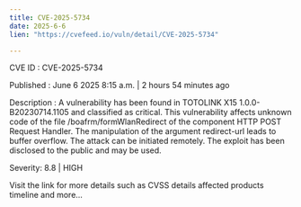 ```yaml
---
title: CVE-2025-5734
date: 2025-6-6
lien: "https://cvefeed.io/vuln/detail/CVE-2025-5734"

---
```


CVE ID : CVE-2025-5734

Published :  June 6
2025
8:15 a.m. | 2 hours
54 minutes ago

Description : A vulnerability has been found in TOTOLINK X15 1.0.0-B20230714.1105 and classified as critical. This vulnerability affects unknown code of the file /boafrm/formWlanRedirect of the component HTTP POST Request Handler. The manipulation of the argument redirect-url leads to buffer overflow. The attack can be initiated remotely. The exploit has been disclosed to the public and may be used.

Severity: 8.8 | HIGH

Visit the link for more details
such as CVSS details
affected products
timeline
and more...
